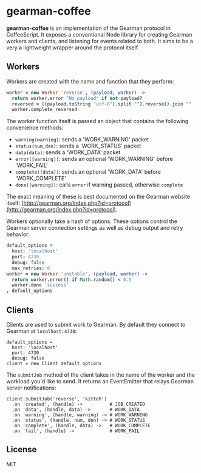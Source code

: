 # gearman-coffee

**gearman-coffee** is an implementation of the Gearman protocol in CoffeeScript. It exposes a conventional Node library for creating Gearman workers and clients, and listening for events related to both. It aims to be a very a lightweight wrapper around the protocol itself.

## Workers

Workers are created with the name and function that they perform:

```coffeescript
worker = new Worker 'reverse', (payload, worker) ->
  return worker.error "No payload" if not payload?
  reversed = ((payload.toString "utf-8").split "").reverse().join ""
  worker.complete reversed
```

The worker function itself is passed an object that contains the following convenience methods:

 * `warning(warning)`: sends a 'WORK_WARNING' packet
 * `status(num,den)`: sends a 'WORK_STATUS' packet
 * `data(data)`: sends a 'WORK_DATA' packet
 * `error([warning])`: sends an optional 'WORK_WARNING' before 'WORK_FAIL'
 * `complete([data])`: sends an optional 'WORK_DATA' before 'WORK_COMPLETE'
 * `done([warning])`: calls `error` if warning passed, otherwise `complete`

The exact meaning of these is best documented on the Gearman website itself: [http://gearman.org/index.php?id=protocol](http://gearman.org/index.php?id=protocol).

Workers optionally take a hash of options. These options control the Gearman server connection settings as well as debug output and retry behavior:

```coffeescript
default_options =
  host: 'localhost'
  port: 4730
  debug: false
  max_retries: 0
worker = new Worker 'unstable', (payload, worker) ->
  return worker.error() if Math.random() < 0.5
  worker.done 'success'
, default_options
```

## Clients

Clients are used to submit work to Gearman. By default they connect to Gearman at `localhost:4730`:

```
default_options =
  host: 'localhost'
  port: 4730
  debug: false
client = new Client default_options
```

The `submitJob` method of the client takes in the name of the worker and the workload you'd like to send. It returns an EventEmitter that relays Gearman server notifications:

```
client.submitJob('reverse', 'kitteh')
  .on 'created', (handle) ->          # JOB_CREATED
  .on 'data', (handle, data) ->       # WORK_DATA
  .on 'warning', (handle, warning) -> # WORK_WARNING
  .on 'status', (handle, num, den) -> # WORK_STATUS
  .on 'complete', (handle, data) ->   # WORK_COMPLETE
  .on 'fail', (handle) ->             # WORK_FAIL
```

## License

MIT